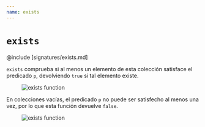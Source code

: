 ```yaml
---
name: exists
---
```


# `exists`

@include [signatures/exists.md]

`exists` comprueba si al menos un elemento de esta colección satisface el predicado `p`, devolviendo `true` si tal elemento existe.

<figure class="diagram">
  <img src="../images/exists.svg" alt="exists function">
  <!-- <figcaption class="diagram-desc"></figcaption> -->
</figure>

En colecciones vacías, el predicado `p` no puede ser satisfecho al menos una vez, por lo que esta función devuelve `false`.

<figure class="diagram">
  <img src="../images/exists.2.svg" alt="exists function">
  <!-- <figcaption class="diagram-desc"></figcaption> -->
</figure>
